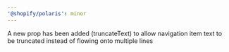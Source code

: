 ```yaml
---
'@shopify/polaris': minor
---
```


A new prop has been added (truncateText) to allow navigation item text to be truncated instead of flowing onto multiple lines
